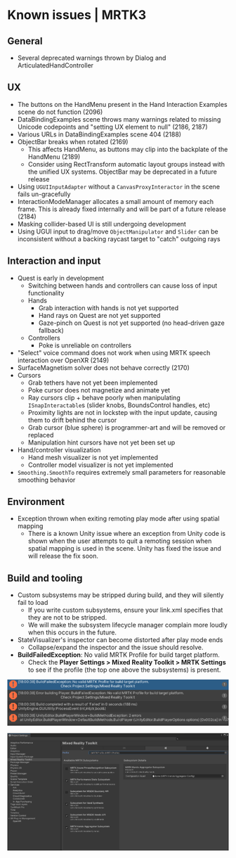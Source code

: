 # Known issues | MRTK3

## General

- Several deprecated warnings thrown by Dialog and ArticulatedHandController

## UX

- The buttons on the HandMenu present in the Hand Interaction Examples scene do not function (2096)
- DataBindingExamples scene throws many warnings related to missing Unicode codepoints and "setting UX element to null" (2186, 2187)
- Various URLs in DataBindingExamples scene 404 (2188)
- ObjectBar breaks when rotated (2169)
    - This affects HandMenu, as buttons may clip into the backplate of the HandMenu (2189)
    - Consider using RectTransform automatic layout groups instead with the unified UX systems. ObjectBar may be deprecated in a future release
- Using `UGUIInputAdapter` without a `CanvasProxyInteractor` in the scene fails un-gracefully
- InteractionModeManager allocates a small amount of memory each frame. This is already fixed internally and will be part of a future release (2184)
- Masking collider-based UI is still undergoing development
- Using UGUI input to drag/move `ObjectManipulator` and `Slider` can be inconsistent without a backing raycast target to "catch" outgoing rays

## Interaction and input

- Quest is early in development
    - Switching between hands and controllers can cause loss of input functionality
    - Hands
        - Grab interaction with hands is not yet supported
        - Hand rays on Quest are not yet supported
        - Gaze-pinch on Quest is not yet supported (no head-driven gaze fallback)
    - Controllers
        - Poke is unreliable on controllers
- "Select" voice command does not work when using MRTK speech interaction over OpenXR (2149)
- SurfaceMagnetism solver does not behave correctly (2170)
- Cursors
    - Grab tethers have not yet been implemented
    - Poke cursor does not magnetize and animate yet
    - Ray cursors clip + behave poorly when manipulating `ISnapInteractable`s (slider knobs, BoundsControl handles, etc)
    - Proximity lights are not in lockstep with the input update, causing them to drift behind the cursor
    - Grab cursor (blue sphere) is programmer-art and will be removed or replaced
    - Manipulation hint cursors have not yet been set up
- Hand/controller visualization
    - Hand mesh visualizer is not yet implemented
    - Controller model visualizer is not yet implemented
- `Smoothing.SmoothTo` requires extremely small parameters for reasonable smoothing behavior

## Environment
- Exception thrown when exiting remoting play mode after using spatial mapping
    - There is a known Unity issue where an exception from Unity code is shown when the user attempts to quit a remoting session when spatial mapping is used in the scene. Unity has fixed the issue and will release the fix soon.

## Build and tooling
- Custom subsystems may be stripped during build, and they will silently fail to load
    - If you write custom subsystems, ensure your link.xml specifies that they are not to be stripped.
    - We will make the subsystem lifecycle manager complain more loudly when this occurs in the future.
- StateVisualizer's inspector can become distorted after play mode ends
    - Collapse/expand the inspector and the issue should resolve.
- **BuildFailedException**: No valid MRTK Profile for build target platform.
    - Check the **Player Settings > Mixed Reality Toolkit > MRTK Settings** to see if the profile (the top one above the subsystems) is present.

![Build failed exception in Unity](images/build-failed-exception.png)

![Check in the Player Settings to see if the MRTK Profile is present](images\mrtk-profile.png)
